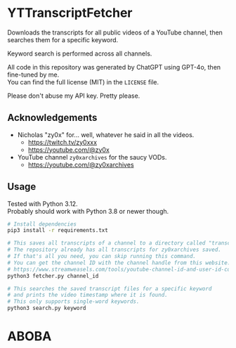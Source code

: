 # YTTranscriptFetcher
Downloads the transcripts for all public videos of a YouTube channel, then searches them for a specific keyword.

Keyword search is performed across all channels.

All code in this repository was generated by ChatGPT using GPT-4o, then fine-tuned by me.  
You can find the full license (MIT) in the `LICENSE` file.

Please don't abuse my API key. Pretty please.

## Acknowledgements
- Nicholas "zy0x" for... well, whatever he said in all the videos.
  - https://twitch.tv/zy0xxx
  - https://youtube.com/@zy0x
- YouTube channel `zy0xarchives` for the saucy VODs.
  - https://youtube.com/@zy0xarchives

## Usage
Tested with Python 3.12.  
Probably should work with Python 3.8 or newer though.
```bash
# Install dependencies
pip3 install -r requirements.txt

# This saves all transcripts of a channel to a directory called "transcripts".
# The repository already has all transcripts for zy0xarchives saved.
# If that's all you need, you can skip running this command.
# You can get the channel ID with the channel handle from this website:
# https://www.streamweasels.com/tools/youtube-channel-id-and-user-id-convertor/
python3 fetcher.py channel_id

# This searches the saved transcript files for a specific keyword
# and prints the video timestamp where it is found.
# This only supports single-word keywords.
python3 search.py keyword
```

# ABOBA